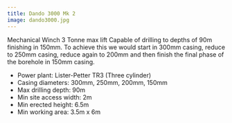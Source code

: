 ```yaml
---
title: Dando 3000 Mk 2
image: dando3000.jpg
---
```


Mechanical Winch 3 Tonne max lift
Capable of drilling to depths of 90m finishing in 150mm.
To achieve this we would start in 300mm casing, reduce to 250mm casing, reduce again to 200mm and then finish the final phase of the borehole in 150mm casing.

- Power plant: Lister-Petter TR3 (Three cylinder)
- Casing diameters: 300mm, 250mm, 200mm, 150mm
- Max drilling depth: 90m
- Min site access width: 2m
- Min erected height: 6.5m
- Min working area: 3.5m x 6m
